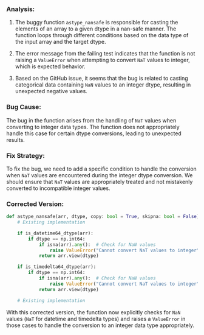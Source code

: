 ### Analysis:
1. The buggy function `astype_nansafe` is responsible for casting the elements of an array to a given dtype in a nan-safe manner. The function loops through different conditions based on the data type of the input array and the target dtype.
   
2. The error message from the failing test indicates that the function is not raising a `ValueError` when attempting to convert `NaT` values to integer, which is expected behavior.

3. Based on the GitHub issue, it seems that the bug is related to casting categorical data containing `NaN` values to an integer dtype, resulting in unexpected negative values.

### Bug Cause:
The bug in the function arises from the handling of `NaT` values when converting to integer data types. The function does not appropriately handle this case for certain dtype conversions, leading to unexpected results.

### Fix Strategy:
To fix the bug, we need to add a specific condition to handle the conversion when `NaT` values are encountered during the integer dtype conversion. We should ensure that `NaT` values are appropriately treated and not mistakenly converted to incompatible integer values.

### Corrected Version:

```python
def astype_nansafe(arr, dtype, copy: bool = True, skipna: bool = False):
    # Existing implementation

    if is_datetime64_dtype(arr):
        if dtype == np.int64:
            if isna(arr).any():  # Check for NaN values
                raise ValueError("Cannot convert NaT values to integer")
            return arr.view(dtype)

    if is_timedelta64_dtype(arr):
        if dtype == np.int64:
            if isna(arr).any():  # Check for NaN values
                raise ValueError("Cannot convert NaT values to integer")
            return arr.view(dtype)

    # Existing implementation
```

With this corrected version, the function now explicitly checks for `NaN` values (`NaT` for datetime and timedelta types) and raises a `ValueError` in those cases to handle the conversion to an integer data type appropriately.